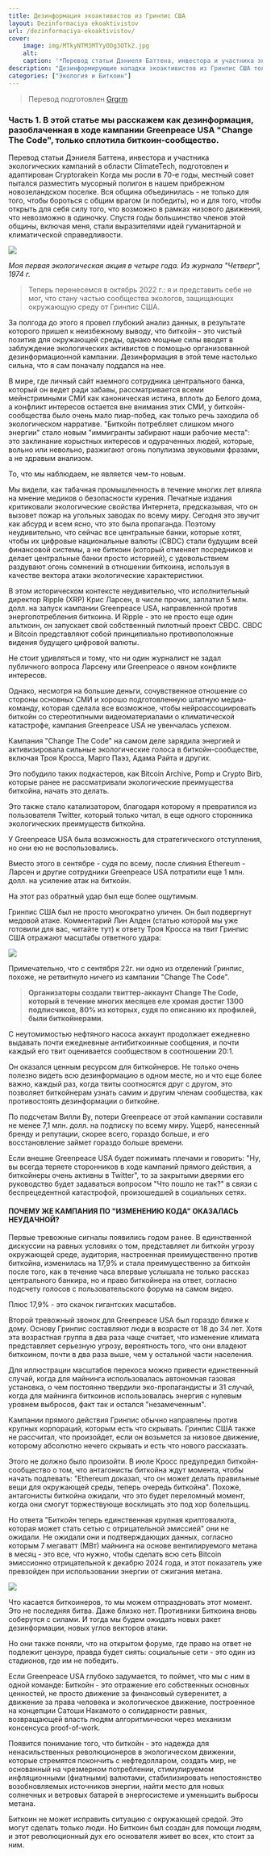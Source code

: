 ```yaml
---
title: Дезинформация экоактивистов из Гринпис США
layout: Dezinformaciya ekoaktivistov
url: /dezinformaciya-ekoaktivistov/
cover:
    image: img/MTkyNTM3MTYyODg3OTk2.jpg
    alt: 
    caption: '*Перевод статьи Дэниеля Баттена, инвестора и участника экологических кампаний в области ClimateTech, подготовлен и адаптирован Bitrakein*'
description: "Дезинформирующие нападки экоактивистов из Гринпис США только подстегивают и гальванизируют биткойнеров"
categories: ["Экология и Биткоин"]
---
```


> Перевод подготовлен [Grgrm](https://iris.to/npub1qzr3j58q0gwfhqdj33pc8wtfaj9ffn7nrdt6p7p7tvn0qrf7e0wsggv43p "Nostr")

### <h3> Часть 1. В этой статье мы расскажем как дезинформация, разоблаченная в ходе кампании Greenpeace USA "Change The Code", только сплотила биткоин-сообщество. </h3>

Перевод статьи Дэниеля Баттена, инвестора и участника экологических кампаний в области ClimateTech, подготовлен и адаптирован Cryptorakein
Когда мы росли в 70-е годы, местный совет пытался разместить мусорный полигон в нашем прибрежном новозеландском поселке. Вся община объединилась - не только для того, чтобы бороться с общим врагом (и победить), но и для того, чтобы открыть для себя силу того, что возможно в рамках низового движения, что невозможно в одиночку. Спустя годы большинство членов этой общины, включая меня, стали выразителями идей гуманитарной и климатической справедливости.

![](/img/MTkzNDY1MTAyOTIwMzI4.jpg "")

*Моя первая экологическая акция в четыре года. Из журнала "Четверг", 1974 г.*

> Теперь перенесемся в октябрь 2022 г.: я и представить себе не мог, что стану частью сообщества экологов, защищающих окружающую среду от Гринпис США.

За полгода до этого я провел глубокий анализ данных, в результате которого пришел к неизбежному выводу, что биткойн - это чистый позитив для окружающей среды, однако мощные силы вводят в заблуждение экологических активистов с помощью организованной дезинформационной кампании. Дезинформация в этой теме настолько сильна, что я сам поначалу поддался на нее.

В мире, где личный сайт наемного сотрудника центрального банка, который он ведет ради забавы, рассматривается всеми мейнстримными СМИ как каноническая истина, вплоть до Белого дома, а конфликт интересов остается вне внимания этих СМИ, у биткойн-сообщества было очень мало пиар-побед, как только речь заходила об экологическом нарративе. "Биткойн потребляет слишком много энергии" стало новым "иммигранты забирают наши рабочие места": это заклинание корыстных интересов и одураченных людей, которые, вольно или невольно, разжигают огонь популизма звуковыми фразами, а не здравым анализом.

То, что мы наблюдаем, не является чем-то новым.

Мы видели, как табачная промышленность в течение многих лет влияла на мнение медиков о безопасности курения. Печатные издания критиковали экологические свойства Интернета, предсказывая, что он вызовет пожар на угольных заводах по всему миру. Сегодня это звучит как абсурд и всем ясно, что это была пропаганда. Поэтому неудивительно, что сейчас все центральные банки, которые хотят, чтобы их цифровые национальные валюты (CBDC) стали будущим всей финансовой системы, а не биткоин (который отменяет посредников и делает центральные банки просто историей), с удовольствием раздувают огонь сомнений в отношении биткоина, используя в качестве вектора атаки экологические характеристики.

В этом историческом контексте неудивительно, что исполнительный директор Ripple (XRP) Крис Ларсен, в числе прочих, заплатил 5 млн. долл. на запуск кампании Greenpeace USA, направленной против энергопотребления биткоина. И Ripple - это не просто еще один альткоин, он запускает свой собственный пилотный проект CBDC. CBDC и Bitcoin представляют собой принципиально противоположные видения будущего цифровой валюты.

Не стоит удивляться и тому, что ни один журналист не задал публичного вопроса Ларсену или Greenpeace о явном конфликте интересов.

Однако, несмотря на большие деньги, сочувственное отношение со стороны основных СМИ и хорошо подготовленную штатную медиа-команду, которая сделала все возможное, чтобы нейроассоциировать биткойн со стереотипными видеоматериалами о климатической катастрофе, кампания Greenpeace USA не увенчалась успехом.

Кампания "Change The Code" на самом деле зарядила энергией и активизировала сильные экологические голоса в биткойн-сообществе, включая Троя Кросса, Марго Паэз, Адама Райта и других.

Это побудило таких подкастеров, как Bitcoin Archive, Pomp и Crypto Birb, которые ранее не рассматривали экологические преимущества биткойна, начать это делать.

Это также стало катализатором, благодаря которому я превратился из пользователя Twitter, который только читал, в еще одного сторонника экологических преимуществ биткойна.

У Greenpeace USA была возможность для стратегического отступления, но они ею не воспользовались.

Вместо этого в сентябре - судя по всему, после слияния Ethereum - Ларсен и другие сотрудники Greenpeace USA потратили еще 1 млн. долл. на усиление атак на биткойн.

На этот раз обратный удар был еще более ощутимым.

Гринпис США был не просто многократно уличен. Он был подвергнут медовой атаке. Комментарий Лин Алден (статью которой мы уже готовили для вас, читайте тут) к ответу Троя Кросса на твит Гринпис США отражают масштабы ответного удара:

![](/img/rdufkg.jpg "")

Примечательно, что с сентября 22г. ни одно из отделений Гринпис, похоже, не ретвитнуло ничего из кампании "Change The Code".

> **Организаторы создали твиттер-аккаунт Change The Code, который в течение многих месяцев еле хромая достиг 1300 подписчиков, 80% из которых, судя по описанию их профилей, были биткойнерами.**

С неутомимостью нефтяного насоса аккаунт продолжает ежедневно выдавать почти ежедневные антибиткоинные сообщения, и почти каждый его твит оценивается сообществом в соотношении 20:1.

Он оказался ценным ресурсом для биткойнеров. Не только очень полезно видеть всю дезинформацию в одном месте, но и что еще более важно, каждый раз, когда твиты соотносятся друг с другом, это позволяет биткойнерам узнать самим и другим членам сообщества, как противостоять дезинформации о биткойне.

По подсчетам Вилли Ву, потери Greenpeace от этой кампании составили не менее 7,1 млн. долл. на подписку по всему миру. Ущерб, нанесенный бренду и репутации, скорее всего, гораздо больше, и его восстановление займет гораздо больше времени.

Если внешне Greenpeace USA будет пожимать плечами и говорить: "Ну, вы всегда теряете сторонников в ходе кампаний прямого действия, а биткойнеры очень активны в Twitter", то за закрытыми дверями его руководство будет задаваться вопросом "Что пошло не так?" в связи с беспрецедентной катастрофой, произошедшей в социальных сетях.

#### <h4> ПОЧЕМУ ЖЕ КАМПАНИЯ ПО "ИЗМЕНЕНИЮ КОДА" ОКАЗАЛАСЬ НЕУДАЧНОЙ? </h4>

Первые тревожные сигналы появились годом ранее. В единственной дискуссии на равных условиях о том, представляет ли биткойн угрозу окружающей среде, аудитория, настроенная преимущественно против биткойна, изменилась на 17,9% и стала преимущественно за биткойн после того, как в течение часа впервые услышала не только рассказ центрального банкира, но и право биткойнера на ответ, согласно подсчету голосов с пользовательского форума на самом видео.

Плюс 17,9% - это скачок гигантских масштабов.

Второй тревожный звонок для Greenpeace USA был гораздо ближе к дому. Основу Гринпис составляют люди в возрасте от 18 до 34 лет. Хотя эта возрастная группа в два раза чаще считает, что изменение климата представляет серьезную угрозу, вероятность того, что они владеют биткоином, почти в два раза выше, чем у остальной части населения.

Для иллюстрации масштабов перекоса можно привести единственный случай, когда для майнинга использовалась автономная газовая установка, о чем постоянно твердили эко-пропагандисты и 31 случай, когда для майнинга биткоинов использовалась энергия с нулевым уровнем выбросов, факт так и остался "незамеченным".

Кампании прямого действия Гринпис обычно направлены против крупных корпораций, которым есть что скрывать. Гринпис США также не рассчитал, что произойдет, если он возьмется за низовое движение, которому абсолютно нечего скрывать и есть что нового рассказать.

Этого не должно было произойти. В июле Кросс предупредил биткойн-сообщество о том, что антагонисты биткойна ждут момента, чтобы начать подпевать: "Ethereum доказал, что он может делать правильные вещи для окружающей среды, теперь очередь биткойна". Похоже, антагонисты биткойна ожидали, что это будет переломный момент, когда они смогут торжествующе восклицать это под хор болельщиц.

Но ответа "Биткойн теперь единственная крупная криптовалюта, которая может стать сетью с отрицательной эмиссией" они не ожидали. Не ожидали они и подтверждающих данных, согласно которым 7 мегаватт (МВт) майнинга на основе вентилируемого метана в месяц - это все, что нужно, чтобы сделать всю сеть Bitcoin эмиссионно отрицательной к декабрю 2024 года, и этот показатель уже превзойден при использовании энергии от сжигания метана.


![](/img/MTkzNDY1MTAyOTIwMzkz.jpg "")


Что касается биткоинеров, то мы можем отпраздновать этот момент. Это не последняя битва. Даже близко нет. Противники Биткоина вновь соберутся с силами. И тогда мы будем ожидать новых ракет дезинформации, новых углов векторов атаки.

Но они также поняли, что на открытом форуме, где право на ответ не подлежит цензуре, правда будет сиять: социальные сети - это один из стадионов, где им не победить.

Если Greenpeace USA глубоко задумается, то поймет, что мы с ним в одной команде: Биткойн - это отражение его собственных основных ценностей, не просто движение за финансовый суверенитет, а движение за права человека и экологическое движение, построенное на концепции Сатоши Накамото о солидарности равных, возвращающей власть людям алгоритмически через механизм консенсуса proof-of-work.

Появится понимание того, что биткойн - это надежда для ненасильственных революционеров в экологическом движении, которые стремятся покончить с нефтедолларом, создать мир, не основанный на чрезмерном потреблении, стимулируемом инфляционными (фиатными) валютами, стабилизировать непостоянство возобновляемых источников энергии, найти место для новых солнечных и ветровых батарей в энергосистеме и уменьшить выбросы метана.

Биткоин не может исправить ситуацию с окружающей средой. Это могут сделать только люди. Но Биткоин был создан для помощи людям, и этот революционный дух его основателя живет во всех, кто стоит за ним.